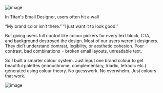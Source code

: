 ![image](https://github.com/user-attachments/assets/ef6227a9-0dd1-4dfb-96b9-3c246d613f22)

In Titan's Email Designer, users often hit a wall

“My brand color isn’t there.”
“I just want it to look good.”

But giving users full control like colour pickers for every text block, CTA, and background destroyed the design.
Most of our users weren’t designers. They did’t understand contrast, legibility, or aesthetic cohesion. Poor contrast, bad combinations = broken email layouts, unreadable text.

So I built a smarter colour system.
Just input one brand colour to get beautiful palettes (monochrome, complementary, triadic, tetradic etc.) generated using colour theory. No guesswork. No overwhelm. Just colours that work.


![image](https://github.com/user-attachments/assets/48af6821-b01c-4012-88db-831cd7801136)
